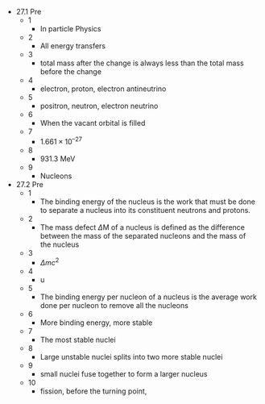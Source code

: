 - 27.1 Pre
	- 1
		- In particle Physics
	- 2
		- All energy transfers
	- 3
		- total mass after the change is always less than the total mass before the change
	- 4
		- electron, proton, electron antineutrino
	- 5
		- positron, neutron, electron neutrino
	- 6
		- When the vacant orbital is filled
	- 7
		- $1.661 × 10^{–27}$
	- 8
		- 931.3 MeV
	- 9
		- Nucleons
- 27.2 Pre
	- 1
		- The binding energy of the nucleus is the work that must be done to separate a nucleus into its constituent neutrons and protons.
	- 2
		- The mass defect $\Delta$M of a nucleus is defined as the  difference between the mass of the separated nucleons and  the mass of the nucleus
	- 3
		- $\Delta mc^2$
	- 4
		- u
	- 5
		- The binding energy  per nucleon of a nucleus is the average work done per nucleon  to remove all the nucleons
	- 6
		- More binding energy, more stable
	- 7
		- The most stable nuclei
	- 8
		- Large unstable nuclei splits into two more stable nuclei
	- 9
		- small nuclei fuse together to form a larger nucleus
	- 10
		- fission, before the turning point, 